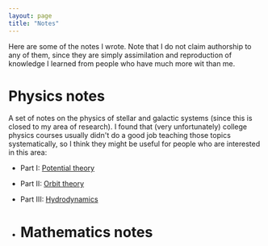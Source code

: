 ```yaml
---
layout: page
title: "Notes"
---
```

Here are some of the notes I wrote. Note that I do not claim authorship to any of them, since they are simply assimilation and reproduction of knowledge I learned from people who have much more wit than me.

# Physics notes
A set of notes on the physics of stellar and galactic systems (since this is closed to my area of research). I found that (very unfortunately) college physics courses usually didn't do a good job teaching those topics systematically, so I think they might be useful for people who are interested in this area:
- Part I: [Potential theory](https://drive.google.com/drive/folders/1aQebMJs1NDjuLZR_yGZQdLIT6N_AG58_)
- Part II: [Orbit theory](https://drive.google.com/drive/folders/1aQebMJs1NDjuLZR_yGZQdLIT6N_AG58_)
- Part III: [Hydrodynamics](https://drive.google.com/drive/folders/1aQebMJs1NDjuLZR_yGZQdLIT6N_AG58_)

- # Mathematics notes
